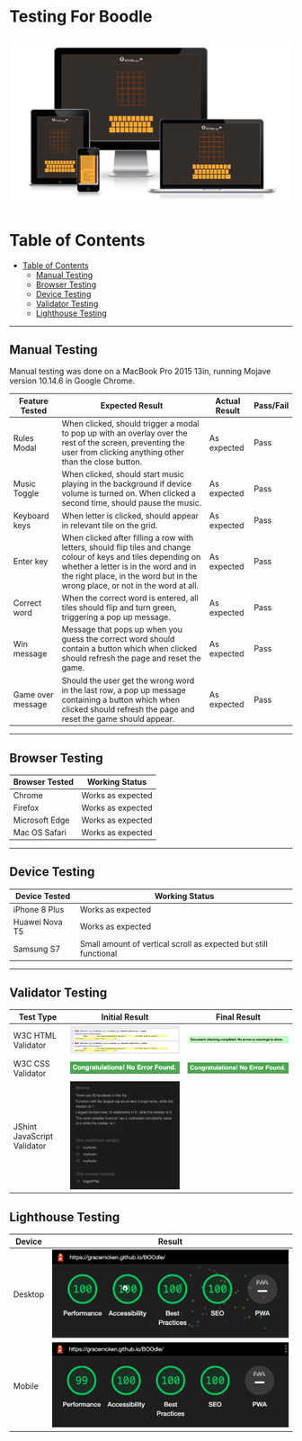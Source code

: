 <h1> Testing For Boodle </h1>

![amiresponsive](docs/readme_images/amiresponsive.png)

# Table of Contents
- [Table of Contents](#table-of-contents)
  - [Manual Testing](#manual-testing)
  - [Browser Testing](#browser-testing)
  - [Device Testing](#device-testing)
  - [Validator Testing](#validator-testing)
  - [Lighthouse Testing](#lighthouse-testing)

<hr>

## Manual Testing
Manual testing was done on a MacBook Pro 2015 13in, running Mojave version 10.14.6 in Google Chrome.

Feature Tested | Expected Result | Actual Result | Pass/Fail
---------------|-----------------|---------------|----------
Rules Modal | When clicked, should trigger a modal to pop up with an overlay over the rest of the screen, preventing the user from clicking anything other than the close button. | As expected | Pass
Music Toggle | When clicked, should start music playing in the background if device volume is turned on. When clicked a second time, should pause the music. | As expected | Pass
Keyboard keys | When letter is clicked, should appear in relevant tile on the grid. | As expected | Pass
Enter key | When clicked after filling a row with letters, should flip tiles and change colour of keys and tiles depending on whether a letter is in the word and in the right place, in the word but in the wrong place, or not in the word at all. | As expected | Pass
Correct word | When the correct word is entered, all tiles should flip and turn green, triggering a pop up message. | As expected | Pass
Win message | Message that pops up when you guess the correct word should contain a button which when clicked should refresh the page and reset the game. | As expected | Pass
Game over message | Should the user get the wrong word in the last row, a pop up message containing a button which when clicked should refresh the page and reset the game should appear. | As expected | Pass

<hr>


## Browser Testing 
Browser Tested | Working Status
---------------|---------------
Chrome | Works as expected
Firefox | Works as expected
Microsoft Edge | Works as expected
Mac OS Safari | Works as expected

<hr>


## Device Testing
Device Tested | Working Status
--------------|---------------
iPhone 8 Plus | Works as expected
Huawei Nova T5 | Works as expected
Samsung S7 | Small amount of vertical scroll as expected but still functional


<hr>

## Validator Testing

Test Type | Initial Result | Final Result
----------|----------------|------------
W3C HTML Validator | ![initial-w3c-result](docs/testing_images/initial-w3c-result.png) | ![final-w3c-result](docs/testing_images/final-w3c-result.png)
W3C CSS Validator | ![css-result](docs/testing_images/css-result.png) | ![css-result](docs/testing_images/css-result.png)
JShint JavaScript Validator | ![initial-js-result](docs/testing_images/initial-js-result.png) |



## Lighthouse Testing

Device | Result
-------|-------
Desktop| ![desktop-lighthouse](docs/testing_images/desktop-lighthouse.png)
Mobile | ![mobile-lighthouse](docs/testing_images/mobile-lighthouse.png)